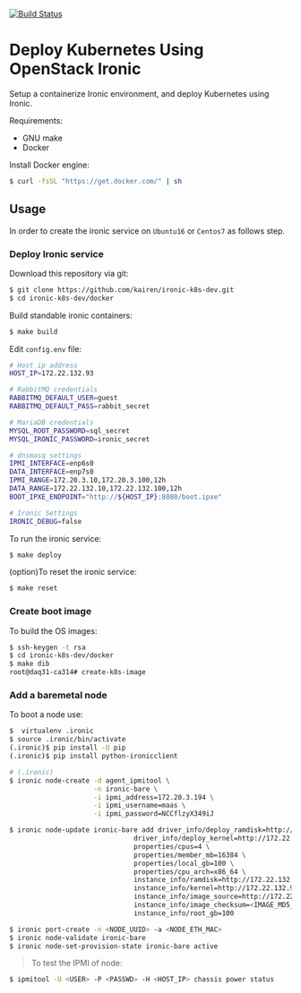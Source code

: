 [![Build Status](https://travis-ci.org/kairen/ironic-k8s-dev.svg?branch=master)](https://travis-ci.org/kairen/ironic-k8s-dev)
# Deploy Kubernetes Using OpenStack Ironic
Setup a containerize Ironic environment, and deploy Kubernetes using Ironic.

Requirements:
* GNU make
* Docker

Install Docker engine:
```sh
$ curl -fsSL "https://get.docker.com/" | sh
```

## Usage
In order to create the ironic service on `Ubuntu16` or `Centos7` as follows step.

### Deploy Ironic service
Download this repository via git:
```sh
$ git clone https://github.com/kairen/ironic-k8s-dev.git
$ cd ironic-k8s-dev/docker
```

Build standable ironic containers:
```sh
$ make build
```

Edit `config.env` file:
```sh
# Host ip address
HOST_IP=172.22.132.93

# RabbitMQ credentials
RABBITMQ_DEFAULT_USER=guest
RABBITMQ_DEFAULT_PASS=rabbit_secret

# MariaDB credentials
MYSQL_ROOT_PASSWORD=sql_secret
MYSQL_IRONIC_PASSWORD=ironic_secret

# dnsmasq settings
IPMI_INTERFACE=enp6s0
DATA_INTERFACE=enp7s0
IPMI_RANGE=172.20.3.10,172.20.3.100,12h
DATA_RANGE=172.22.132.10,172.22.132.100,12h
BOOT_IPXE_ENDPOINT="http://${HOST_IP}:8080/boot.ipxe"

# Ironic Settings
IRONIC_DEBUG=false
```

To run the ironic service:
```sh
$ make deploy
```

(option)To reset the ironic service:
```sh
$ make reset
```

### Create boot image
To build the OS images:
```sh
$ ssh-keygen -t rsa
$ cd ironic-k8s-dev/docker
$ make dib
root@daq31-ca314# create-k8s-image
```

### Add a baremetal node
To boot a node use:
```sh
$  virtualenv .ironic
$ source .ironic/bin/activate
(.ironic)$ pip install -U pip
(.ironic)$ pip install python-ironicclient

# (.ironic)
$ ironic node-create -d agent_ipmitool \
                     -n ironic-bare \
                     -i ipmi_address=172.20.3.194 \
                     -i ipmi_username=maas \
                     -i ipmi_password=NCCflzyX349iJ

$ ironic node-update ironic-bare add driver_info/deploy_ramdisk=http://172.22.132.93:8080/ipa.initramfs \
                               driver_info/deploy_kernel=http://172.22.132.93:8080/ipa.vmlinuz \
                               properties/cpus=4 \
                               properties/member_mb=16384 \
                               properties/local_gb=100 \
                               properties/cpu_arch=x86_64 \
                               instance_info/ramdisk=http://172.22.132.93:8080/k8s.initrd \
                               instance_info/kernel=http://172.22.132.93:8080/k8s.vmlinuz \
                               instance_info/image_source=http://172.22.132.93:8080/k8s.qcow2 \
                               instance_info/image_checksum=<IMAGE_MD5_CHECKSUM> \
                               instance_info/root_gb=100

$ ironic port-create -n <NODE_UUID> -a <NODE_ETH_MAC>
$ ironic node-validate ironic-bare
$ ironic node-set-provision-state ironic-bare active
```
> To test the IPMI of node:
```sh
$ ipmitool -U <USER> -P <PASSWD> -H <HOST_IP> chassis power status
```
